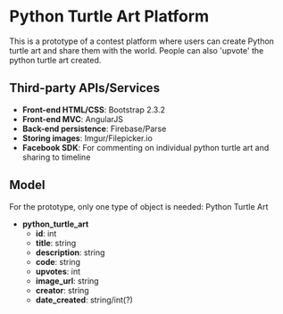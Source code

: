 Python Turtle Art Platform
==

This is a prototype of a contest platform where users can create Python turtle art and share them with the world. People can also 'upvote' the python turtle art created.

Third-party APIs/Services
--
- **Front-end HTML/CSS**: Bootstrap 2.3.2
- **Front-end MVC**: AngularJS
- **Back-end persistence**: Firebase/Parse
- **Storing images**: Imgur/Filepicker.io
- **Facebook SDK**: For commenting on individual python turtle art and sharing to timeline

Model
--

For the prototype, only one type of object is needed: Python Turtle Art
- **python_turtle_art**
  - **id**: int
  - **title**: string
  - **description**: string
  - **code**: string
  - **upvotes**: int
  - **image_url**: string
  - **creator**: string
  - **date_created**: string/int(?)

